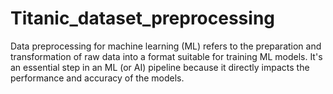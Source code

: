 # Titanic_dataset_preprocessing
Data preprocessing for machine learning (ML) refers to the preparation and transformation of raw data into a format suitable for training ML models. It's an essential step in an ML (or AI) pipeline because it directly impacts the performance and accuracy of the models.
